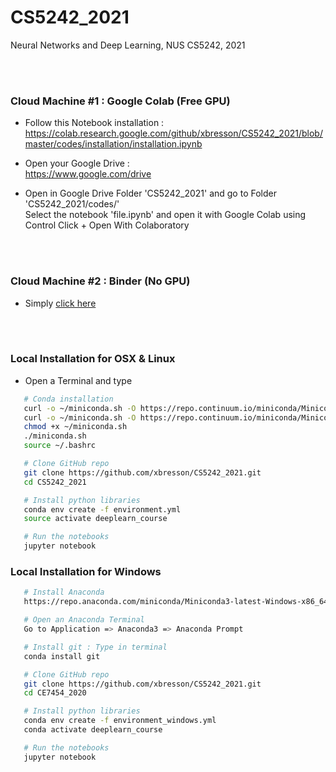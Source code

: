 # CS5242_2021
Neural Networks and Deep Learning, NUS CS5242, 2021


<br><br>


### Cloud Machine #1 : Google Colab (Free GPU)

* Follow this Notebook installation :<br>
https://colab.research.google.com/github/xbresson/CS5242_2021/blob/master/codes/installation/installation.ipynb

* Open your Google Drive :<br>
https://www.google.com/drive

* Open in Google Drive Folder 'CS5242_2021' and go to Folder 'CS5242_2021/codes/'<br>
Select the notebook 'file.ipynb' and open it with Google Colab using Control Click + Open With Colaboratory



<br><br>

### Cloud Machine #2 : Binder (No GPU)

* Simply [click here]

[Click here]: https://mybinder.org/v2/gh/xbresson/CS5242_2021/master



<br><br>

### Local Installation for OSX & Linux

* Open a Terminal and type


```sh
   # Conda installation
   curl -o ~/miniconda.sh -O https://repo.continuum.io/miniconda/Miniconda3-latest-Linux-x86_64.sh # Linux
   curl -o ~/miniconda.sh -O https://repo.continuum.io/miniconda/Miniconda3-latest-MacOSX-x86_64.sh # OSX
   chmod +x ~/miniconda.sh
   ./miniconda.sh
   source ~/.bashrc

   # Clone GitHub repo
   git clone https://github.com/xbresson/CS5242_2021.git
   cd CS5242_2021

   # Install python libraries
   conda env create -f environment.yml
   source activate deeplearn_course

   # Run the notebooks
   jupyter notebook
   ```




### Local Installation for Windows 

```sh
   # Install Anaconda 
   https://repo.anaconda.com/miniconda/Miniconda3-latest-Windows-x86_64.exe

   # Open an Anaconda Terminal 
   Go to Application => Anaconda3 => Anaconda Prompt 

   # Install git : Type in terminal
   conda install git 

   # Clone GitHub repo
   git clone https://github.com/xbresson/CS5242_2021.git
   cd CE7454_2020

   # Install python libraries
   conda env create -f environment_windows.yml
   conda activate deeplearn_course

   # Run the notebooks
   jupyter notebook
   ```







<br><br><br><br><br><br>